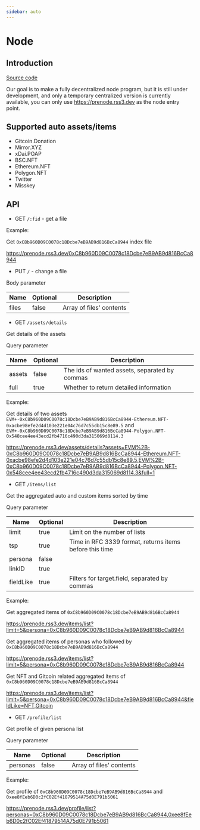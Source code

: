 ```yaml
---
sidebar: auto
---
```


# Node

## Introduction

[Source code](https://github.com/NaturalSelectionLabs/RSS3-Pre-Node)

Our goal is to make a fully decentralized node program, but it is still under development, and only a temporary centralized version is currently available, you can only use <https://prenode.rss3.dev> as the node entry point.

## Supported auto assets/items

- Gitcoin.Donation
- Mirror.XYZ
- xDai.POAP
- BSC.NFT
- Ethereum.NFT
- Polygon.NFT
- Twitter
- Misskey

## API

-   GET `/:fid` - get a file

Example:

Get `0xC8b960D09C0078c18Dcbe7eB9AB9d816BcCa8944` index file

<https://prenode.rss3.dev/0xC8b960D09C0078c18Dcbe7eB9AB9d816BcCa8944>

-   PUT `/` - change a file

Body parameter

| Name     | Optional | Description              |
| -------- | -------- | ------------------------ |
| files    | false    | Array of files' contents |

-   GET `/assets/details`

Get details of the assets

Query parameter

| Name     | Optional | Description              |
| -------- | -------- | ------------------------ |
| assets   | false    | The ids of wanted assets, separated by commas |
| full     | true    | Whether to return detailed information |

Example:

Get details of two assets `EVM+-0xC8b960D09C0078c18Dcbe7eB9AB9d816BcCa8944-Ethereum.NFT-0xacbe98efe2d4d103e221e04c76d7c55db15c8e89.5` and `EVM+-0xC8b960D09C0078c18Dcbe7eB9AB9d816BcCa8944-Polygon.NFT-0x548cee4ee43ecd2fb4716c490d3da315069d8114.3`

<https://prenode.rss3.dev/assets/details?assets=EVM%2B-0xC8b960D09C0078c18Dcbe7eB9AB9d816BcCa8944-Ethereum.NFT-0xacbe98efe2d4d103e221e04c76d7c55db15c8e89.5,EVM%2B-0xC8b960D09C0078c18Dcbe7eB9AB9d816BcCa8944-Polygon.NFT-0x548cee4ee43ecd2fb4716c490d3da315069d8114.3&full=1>

-   GET `/items/list`

Get the aggregated auto and custom items sorted by time

Query parameter

| Name     | Optional | Description              |
| -------- | -------- | ------------------------ |
| limit   | true    | Limit on the number of lists |
| tsp     | true    | Time in RFC 3339 format, returns items before this time |
| persona     | false    |  |
| linkID     | true    |  |
| fieldLike     | true    | Filters for target.field, separated by commas |

Example:

Get aggregated items of `0xC8b960D09C0078c18Dcbe7eB9AB9d816BcCa8944`

<https://prenode.rss3.dev/items/list?limit=5&persona=0xC8b960D09C0078c18Dcbe7eB9AB9d816BcCa8944>

Get aggregated items of personas who followed by `0xC8b960D09C0078c18Dcbe7eB9AB9d816BcCa8944`

<https://prenode.rss3.dev/items/list?limit=5&persona=0xC8b960D09C0078c18Dcbe7eB9AB9d816BcCa8944>

Get NFT and Gitcoin related aggregated items of `0xC8b960D09C0078c18Dcbe7eB9AB9d816BcCa8944`

<https://prenode.rss3.dev/items/list?limit=5&persona=0xC8b960D09C0078c18Dcbe7eB9AB9d816BcCa8944&fieldLike=NFT,Gitcoin>

-   GET `/profile/list`

Get profile of given persona list

Query parameter

| Name     | Optional | Description              |
| -------- | -------- | ------------------------ |
| personas    | false | Array of files' contents |

Example:

Get profile of `0xC8b960D09C0078c18Dcbe7eB9AB9d816BcCa8944` and `0xee8fEeb6D0c2fC02Ef41879514A75d0E791b5061`

<https://prenode.rss3.dev/profile/list?personas=0xC8b960D09C0078c18Dcbe7eB9AB9d816BcCa8944,0xee8fEeb6D0c2fC02Ef41879514A75d0E791b5061>
